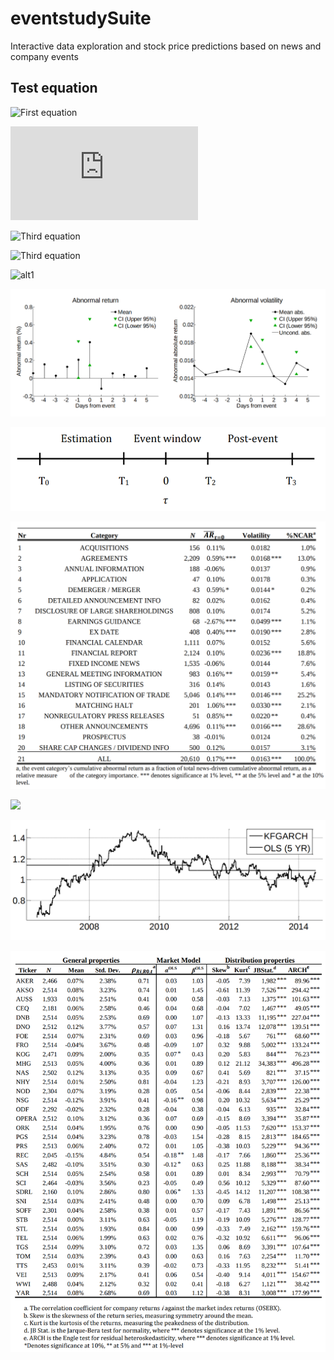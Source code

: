 # eventstudySuite
Interactive data exploration and stock price predictions based on news and company events

## Test equation
![First equation](https://latex.codecogs.com/gif.latex?\dpi{400}\alpha&space;+&space;\frac{2\beta}{\gamma})

![Second equation](http://latex.codecogs.com/gif.latex?%5Cfrac%7Ba%7D%7Bb%7D)

![Third equation](https://latex.codecogs.com/svg.latex?\sum_{i=1}^{n}sqrt(3sin(i)))

![Third equation](https://latex.codecogs.com/gif.latex?\dpi{200}\sum_{i=1}^{n}\sqrt(3sin(i)))

![alt1](https://wikimedia.org/api/rest_v1/media/math/render/svg/583cca32cbdd337bcc4b07c5748fb2ba2c1184c8)

![](Screenshots/eventwindow.png)

![](Screenshots/eventperiod.png)

![](Screenshots/eventstudy.png)

![](Screenshots/yaraAR.png=10x20)

![](Screenshots/yaraKFGARCH.png)

![](Screenshots/discrstats.png)







